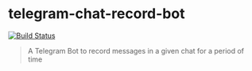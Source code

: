 # telegram-chat-record-bot

[![Build Status](https://travis-ci.com/EdJoPaTo/telegram-chat-record-bot.svg?branch=master)](https://travis-ci.com/EdJoPaTo/telegram-chat-record-bot)

> A Telegram Bot to record messages in a given chat for a period of time
